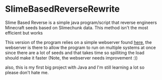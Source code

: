 # SlimeBasedReverseRewrite
Slime Based Reverse is a simple java program/script that reverse engineers Minecraft seeds based on Slimechunk data. This method isn't the most efficient but works

This version of the program relies on a simple webserver found [here](https://github.com/BOEM25/SlimeBasedChunk/tree/master), the webserver is there to allow the program to run on multiple systems at once since there are a lot of seeds and that takes time so spilliting the load should make it faster (Note, the webserver needs improvement :))

also, this is my first big project with Java and I'm still learning a lot so please don't hate me.
